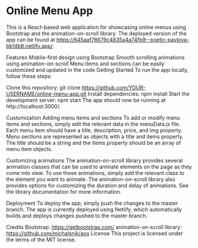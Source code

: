 # Online Menu App
This is a React-based web application for showcasing online menus using Bootstrap and the animation-on-scroll library. The deployed version of the app can be found at https://645aaf78679c4835a4a74fb9--poetic-pavlova-bb1db8.netlify.app/.

Features
Mobile-first design using Bootstrap
Smooth scrolling animations using animation-on-scroll
Menu items and sections can be easily customized and updated in the code
Getting Started
To run the app locally, follow these steps:

Clone this repository: git clone https://github.com/YOUR-USERNAME/online-menu-app.git
Install dependencies: npm install
Start the development server: npm start
The app should now be running at http://localhost:3000/.

Customization
Adding menu items and sections
To add or modify menu items and sections, simply edit the relevant data in the menuData.js file. Each menu item should have a title, description, price, and img property. Menu sections are represented as objects with a title and items property. The title should be a string and the items property should be an array of menu item objects.

Customizing animations
The animation-on-scroll library provides several animation classes that can be used to animate elements on the page as they come into view. To use these animations, simply add the relevant class to the element you want to animate. The animation-on-scroll library also provides options for customizing the duration and delay of animations. See the library documentation for more information.

Deployment
To deploy the app, simply push the changes to the master branch. The app is currently deployed using Netlify, which automatically builds and deploys changes pushed to the master branch.

Credits
Bootstrap: https://getbootstrap.com/
animation-on-scroll library: https://github.com/michalsnik/aos
License
This project is licensed under the terms of the MIT license.
